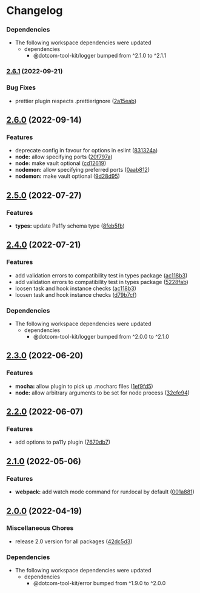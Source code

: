 # Changelog

### Dependencies

* The following workspace dependencies were updated
  * dependencies
    * @dotcom-tool-kit/logger bumped from ^2.1.0 to ^2.1.1

### [2.6.1](https://github.com/Financial-Times/dotcom-tool-kit/compare/types-v2.6.0...types-v2.6.1) (2022-09-21)


### Bug Fixes

* prettier plugin respects .prettierignore ([2a15eab](https://github.com/Financial-Times/dotcom-tool-kit/commit/2a15eab2432cf9b0464bc3c4023f59f136350059))

## [2.6.0](https://github.com/Financial-Times/dotcom-tool-kit/compare/types-v2.5.1...types-v2.6.0) (2022-09-14)


### Features

* deprecate config in favour for options in eslint ([831324a](https://github.com/Financial-Times/dotcom-tool-kit/commit/831324a40df17ca947fc000f51e011a2e79a4f91))
* **node:** allow specifying ports ([20f797a](https://github.com/Financial-Times/dotcom-tool-kit/commit/20f797a9d547863c2e5fd3a40948ec62e575cbf8))
* **node:** make vault optional ([cd12619](https://github.com/Financial-Times/dotcom-tool-kit/commit/cd12619346cfc92d67325c7ec4065a228e414f8c))
* **nodemon:** allow specifying preferred ports ([0aab812](https://github.com/Financial-Times/dotcom-tool-kit/commit/0aab812dfab4eb778c5007eb6ddb2db99a9cc3b2))
* **nodemon:** make vault optional ([9d28d95](https://github.com/Financial-Times/dotcom-tool-kit/commit/9d28d95b7b76fea14741f484d08abc19dc522911))

## [2.5.0](https://github.com/Financial-Times/dotcom-tool-kit/compare/types-v2.4.0...types-v2.5.0) (2022-07-27)


### Features

* **types:** update Pa11y schema type ([8feb5fb](https://github.com/Financial-Times/dotcom-tool-kit/commit/8feb5fb685536805ae188e44c8905c5fe498ba4c))

## [2.4.0](https://github.com/Financial-Times/dotcom-tool-kit/compare/types-v2.3.0...types-v2.4.0) (2022-07-21)


### Features

* add validation errors to compatibility test in types package ([ac118b3](https://github.com/Financial-Times/dotcom-tool-kit/commit/ac118b37bdbb30e062a2d559cc37dc36af4bcb73))
* add validation errors to compatibility test in types package ([5228fab](https://github.com/Financial-Times/dotcom-tool-kit/commit/5228fab26ccee26bd786480bf280f6b91965679f))
* loosen task and hook instance checks ([ac118b3](https://github.com/Financial-Times/dotcom-tool-kit/commit/ac118b37bdbb30e062a2d559cc37dc36af4bcb73))
* loosen task and hook instance checks ([d79b7cf](https://github.com/Financial-Times/dotcom-tool-kit/commit/d79b7cfb5aed68be8b451dd2961f1abe3624c7b9))


### Dependencies

* The following workspace dependencies were updated
  * dependencies
    * @dotcom-tool-kit/logger bumped from ^2.0.0 to ^2.1.0

## [2.3.0](https://github.com/Financial-Times/dotcom-tool-kit/compare/types-v2.2.0...types-v2.3.0) (2022-06-20)


### Features

* **mocha:** allow plugin to pick up .mocharc files ([1ef9fd5](https://github.com/Financial-Times/dotcom-tool-kit/commit/1ef9fd51a50c4a7b53a9655befcb5943838bae97))
* **node:** allow arbitrary arguments to be set for node process ([32cfe94](https://github.com/Financial-Times/dotcom-tool-kit/commit/32cfe946c49236e2170b625f49152f8f30ab1a15))

## [2.2.0](https://github.com/Financial-Times/dotcom-tool-kit/compare/types-v2.1.0...types-v2.2.0) (2022-06-07)


### Features

* add options to pa11y plugin ([7670db7](https://github.com/Financial-Times/dotcom-tool-kit/commit/7670db7f59e9a798b5fc256182534c5c696f700a))

## [2.1.0](https://github.com/Financial-Times/dotcom-tool-kit/compare/types-v2.0.0...types-v2.1.0) (2022-05-06)


### Features

* **webpack:** add watch mode command for run:local by default ([001a881](https://github.com/Financial-Times/dotcom-tool-kit/commit/001a881c85e5e123cc43075e367c3825c0538d4f))

## [2.0.0](https://github.com/Financial-Times/dotcom-tool-kit/compare/types-v1.9.0...types-v2.0.0) (2022-04-19)


### Miscellaneous Chores

* release 2.0 version for all packages ([42dc5d3](https://github.com/Financial-Times/dotcom-tool-kit/commit/42dc5d39bf330b9bca4121d062470904f9c6918d))


### Dependencies

* The following workspace dependencies were updated
  * dependencies
    * @dotcom-tool-kit/error bumped from ^1.9.0 to ^2.0.0
